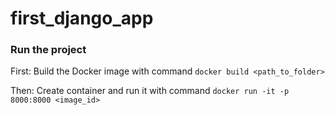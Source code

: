 # first_django_app

### Run the project

First: Build the Docker image with command `docker build <path_to_folder>`

Then: Create container and run it with command `docker run -it -p 8000:8000 <image_id>`
